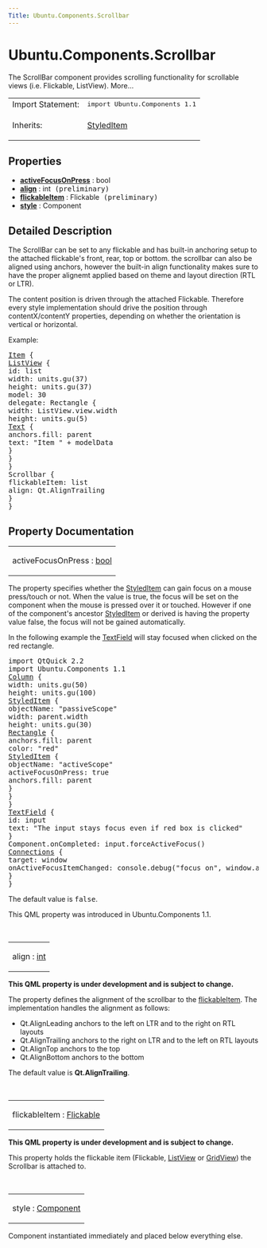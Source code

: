 ```yaml
---
Title: Ubuntu.Components.Scrollbar
---
```


# Ubuntu.Components.Scrollbar

<span class="subtitle"></span>
<!-- $$$Scrollbar-brief -->
<p>The ScrollBar component provides scrolling functionality for scrollable views (i.e&#x2e; Flickable, ListView). More...</p>
<!-- @@@Scrollbar -->
<table class="alignedsummary">
<tr><td class="memItemLeft rightAlign topAlign"> Import Statement:</td><td class="memItemRight bottomAlign"> </b><tt>import Ubuntu.Components 1.1</tt></td></tr><tr><td class="memItemLeft rightAlign topAlign"> Inherits:</td><td class="memItemRight bottomAlign"> <p><a href="Ubuntu.Components.StyledItem.md">StyledItem</a></p>
</td></tr></table><ul>
</ul>
<h2>Properties</h2>
<ul>
<li class="fn"><b><b><a href="#activeFocusOnPress-prop">activeFocusOnPress</a></b></b> : bool</li>
<li class="fn"><b><b><a href="#align-prop">align</a></b></b> : int<tt> (preliminary)</tt></li>
<li class="fn"><b><b><a href="#flickableItem-prop">flickableItem</a></b></b> : Flickable<tt> (preliminary)</tt></li>
<li class="fn"><b><b><a href="#style-prop">style</a></b></b> : Component</li>
</ul>
<!-- $$$Scrollbar-description -->
<h2>Detailed Description</h2>
<p>The ScrollBar can be set to any flickable and has built-in anchoring setup to the attached flickable's front, rear, top or bottom. the scrollbar can also be aligned using anchors, however the built-in align functionality makes sure to have the proper alignemt applied based on theme and layout direction (RTL or LTR).</p>
<p>The content position is driven through the attached Flickable. Therefore every style implementation should drive the position through contentX/contentY properties, depending on whether the orientation is vertical or horizontal.</p>
<p>Example:</p>
<pre class="qml"><span class="type"><a href="QtQuick.Item.md">Item</a></span> {
<span class="type"><a href="QtQuick.ListView.md">ListView</a></span> {
<span class="name">id</span>: <span class="name">list</span>
<span class="name">width</span>: <span class="name">units</span>.<span class="name">gu</span>(<span class="number">37</span>)
<span class="name">height</span>: <span class="name">units</span>.<span class="name">gu</span>(<span class="number">37</span>)
<span class="name">model</span>: <span class="number">30</span>
<span class="name">delegate</span>: <span class="name">Rectangle</span> {
<span class="name">width</span>: <span class="name">ListView</span>.<span class="name">view</span>.<span class="name">width</span>
<span class="name">height</span>: <span class="name">units</span>.<span class="name">gu</span>(<span class="number">5</span>)
<span class="type"><a href="QtQuick.Text.md">Text</a></span> {
<span class="name">anchors</span>.fill: <span class="name">parent</span>
<span class="name">text</span>: <span class="string">&quot;Item &quot;</span> <span class="operator">+</span> <span class="name">modelData</span>
}
}
}
<span class="type">Scrollbar</span> {
<span class="name">flickableItem</span>: <span class="name">list</span>
<span class="name">align</span>: <span class="name">Qt</span>.<span class="name">AlignTrailing</span>
}
}</pre>
<!-- @@@Scrollbar -->
<h2>Property Documentation</h2>
<!-- $$$activeFocusOnPress -->
<table class="qmlname"><tr valign="top"><td class="tblQmlPropNode"><p><span class="name">activeFocusOnPress</span> : <span class="type"><a href="http://qt-project.org/doc/qt-5.3/qml-bool.html">bool</a></span></p></td></tr></table><p>The property specifies whether the <a href="Ubuntu.Components.StyledItem.md">StyledItem</a> can gain focus on a mouse press/touch or not. When the value is true, the focus will be set on the component when the mouse is pressed over it or touched. However if one of the component's ancestor <a href="Ubuntu.Components.StyledItem.md">StyledItem</a> or derived is having the property value false, the focus will not be gained automatically.</p>
<p>In the following example the <a href="Ubuntu.Components.TextField.md">TextField</a> will stay focused when clicked on the red rectangle.</p>
<pre class="qml">import QtQuick 2.2
import Ubuntu.Components 1.1
<span class="type"><a href="QtQuick.Column.md">Column</a></span> {
<span class="name">width</span>: <span class="name">units</span>.<span class="name">gu</span>(<span class="number">50</span>)
<span class="name">height</span>: <span class="name">units</span>.<span class="name">gu</span>(<span class="number">100</span>)
<span class="type"><a href="Ubuntu.Components.StyledItem.md">StyledItem</a></span> {
<span class="name">objectName</span>: <span class="string">&quot;passiveScope&quot;</span>
<span class="name">width</span>: <span class="name">parent</span>.<span class="name">width</span>
<span class="name">height</span>: <span class="name">units</span>.<span class="name">gu</span>(<span class="number">30</span>)
<span class="type"><a href="QtQuick.Rectangle.md">Rectangle</a></span> {
<span class="name">anchors</span>.fill: <span class="name">parent</span>
<span class="name">color</span>: <span class="string">&quot;red&quot;</span>
<span class="type"><a href="Ubuntu.Components.StyledItem.md">StyledItem</a></span> {
<span class="name">objectName</span>: <span class="string">&quot;activeScope&quot;</span>
<span class="name">activeFocusOnPress</span>: <span class="number">true</span>
<span class="name">anchors</span>.fill: <span class="name">parent</span>
}
}
}
<span class="type"><a href="Ubuntu.Components.TextField.md">TextField</a></span> {
<span class="name">id</span>: <span class="name">input</span>
<span class="name">text</span>: <span class="string">&quot;The input stays focus even if red box is clicked&quot;</span>
}
<span class="name">Component</span>.onCompleted: <span class="name">input</span>.<span class="name">forceActiveFocus</span>()
<span class="type"><a href="QtQml.Connections.md">Connections</a></span> {
<span class="name">target</span>: <span class="name">window</span>
<span class="name">onActiveFocusItemChanged</span>: <span class="name">console</span>.<span class="name">debug</span>(<span class="string">&quot;focus on&quot;</span>, <span class="name">window</span>.<span class="name">activeFocusItem</span>)
}
}</pre>
<p>The default value is <tt>false</tt>.</p>
<p>This QML property was introduced in  Ubuntu.Components 1.1.</p>
<!-- @@@activeFocusOnPress -->
<br/>
<!-- $$$align -->
<table class="qmlname"><tr valign="top"><td class="tblQmlPropNode"><p><span class="name">align</span> : <span class="type"><a href="http://qt-project.org/doc/qt-5.3/qml-int.html">int</a></span></p></td></tr></table><p><b>This QML property is under development and is subject to change.</b></p>
<p>The property defines the alignment of the scrollbar to the <a href="#flickableItem-prop">flickableItem</a>. The implementation handles the alignment as follows:</p>
<ul>
<li>Qt.AlignLeading anchors to the left on LTR and to the right on RTL layouts</li>
<li>Qt.AlignTrailing anchors to the right on LTR and to the left on RTL layouts</li>
<li>Qt.AlignTop anchors to the top</li>
<li>Qt.AlignBottom anchors to the bottom</li>
</ul>
<p>The default value is <b>Qt.AlignTrailing</b>.</p>
<!-- @@@align -->
<br/>
<!-- $$$flickableItem -->
<table class="qmlname"><tr valign="top"><td class="tblQmlPropNode"><p><span class="name">flickableItem</span> : <span class="type"><a href="QtQuick.Flickable.md">Flickable</a></span></p></td></tr></table><p><b>This QML property is under development and is subject to change.</b></p>
<p>This property holds the flickable item (Flickable, <a href="QtQuick.ListView.md">ListView</a> or <a href="QtQuick.GridView.md">GridView</a>) the Scrollbar is attached to.</p>
<!-- @@@flickableItem -->
<br/>
<!-- $$$style -->
<table class="qmlname"><tr valign="top"><td class="tblQmlPropNode"><p><span class="name">style</span> : <span class="type"><a href="QtQml.Component.md">Component</a></span></p></td></tr></table><p>Component instantiated immediately and placed below everything else.</p>
<!-- @@@style -->
<br/>
